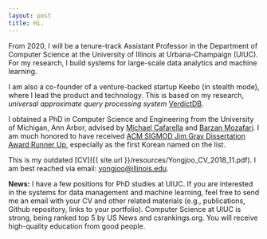 ```yaml
---
layout: post
title: Hi.
---
```


From 2020, I will be a tenure-track Assistant Professor in the Department of Computer Science at 
the University of Illinois at Urbana-Champaign (UIUC).
For my research, I build systems for large-scale data analytics and machine learning. 
<!-- I am leading [VerdictDB](http://verdictdb.org/), a system that enables approximate query processing 
on top of *any SQL engines*, which we are turning to a commercial project. -->

I am also a co-founder of a venture-backed startup Keebo (in stealth mode), where I lead the 
product and technology. This is based on my research, 
*universal approximate query processing system* [VerdictDB](http://verdictdb.org/).


I obtained a PhD in Computer Science and Engineering from the University of Michigan, Ann Arbor, 
advised by [Michael Cafarella](http://web.eecs.umich.edu/~michjc/) and [Barzan Mozafari](http://web.eecs.umich.edu/~mozafari/).
I am much honored to have received [ACM SIGMOD Jim Gray Dissertation Award Runner Up](https://sigmod.org/sigmod-awards/sigmod-jim-gray-doctoral-dissertation-award/), especially as the first Korean named
on the list.
<!-- I received a B.S. from 
[Seoul National University](https://en.wikipedia.org/wiki/Seoul_National_University).
My graduate studies were gratefully supported by 2013 Kwanjeong Ph.D. Fellowship and 2011 Jeongsong 
Graduate Study Fellowship. -->

This is my outdated [CV]({{ site.url }}/resources/Yongjoo_CV_2018_11.pdf).
I am best reached via email: yongjoo@illinois.edu.

**News:** I have a few positions for PhD studies at UIUC. If you are interested in the
systems for data management and machine learning, feel free to send me an email with your CV and 
other related materials (e.g., publications, Github repository, links to your portfolio). 
Computer Science at UIUC is strong, being ranked top 5 by US News and csrankings.org. 
You will receive high-quality education from good people.

